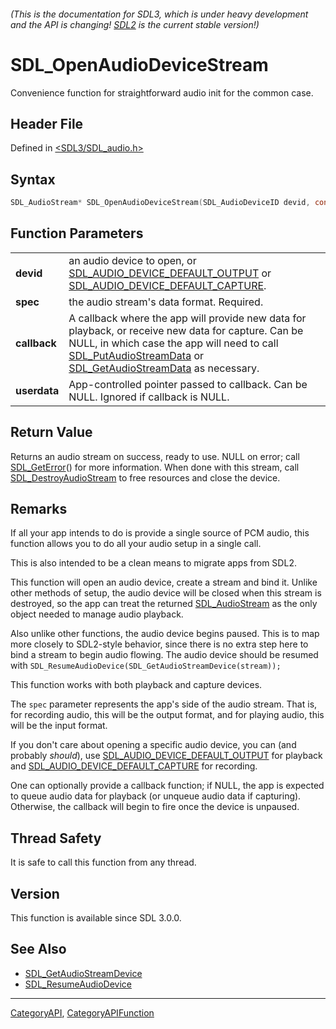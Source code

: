 ###### (This is the documentation for SDL3, which is under heavy development and the API is changing! [SDL2](https://wiki.libsdl.org/SDL2/) is the current stable version!)
# SDL_OpenAudioDeviceStream

Convenience function for straightforward audio init for the common case.

## Header File

Defined in [<SDL3/SDL_audio.h>](https://github.com/libsdl-org/SDL/blob/main/include/SDL3/SDL_audio.h)

## Syntax

```c
SDL_AudioStream* SDL_OpenAudioDeviceStream(SDL_AudioDeviceID devid, const SDL_AudioSpec *spec, SDL_AudioStreamCallback callback, void *userdata);

```

## Function Parameters

|                  |                                                                                                                                                                                                                                                                       |
| ---------------- | --------------------------------------------------------------------------------------------------------------------------------------------------------------------------------------------------------------------------------------------------------------------- |
| **devid**        | an audio device to open, or [SDL_AUDIO_DEVICE_DEFAULT_OUTPUT](SDL_AUDIO_DEVICE_DEFAULT_OUTPUT) or [SDL_AUDIO_DEVICE_DEFAULT_CAPTURE](SDL_AUDIO_DEVICE_DEFAULT_CAPTURE).                                                                                               |
| **spec**         | the audio stream's data format. Required.                                                                                                                                                                                                                             |
| **callback**     | A callback where the app will provide new data for playback, or receive new data for capture. Can be NULL, in which case the app will need to call [SDL_PutAudioStreamData](SDL_PutAudioStreamData) or [SDL_GetAudioStreamData](SDL_GetAudioStreamData) as necessary. |
| **userdata**     | App-controlled pointer passed to callback. Can be NULL. Ignored if callback is NULL.                                                                                                                                                                                  |

## Return Value

Returns an audio stream on success, ready to use. NULL on error; call
[SDL_GetError](SDL_GetError)() for more information. When done with this
stream, call [SDL_DestroyAudioStream](SDL_DestroyAudioStream) to free
resources and close the device.

## Remarks

If all your app intends to do is provide a single source of PCM audio, this
function allows you to do all your audio setup in a single call.

This is also intended to be a clean means to migrate apps from SDL2.

This function will open an audio device, create a stream and bind it.
Unlike other methods of setup, the audio device will be closed when this
stream is destroyed, so the app can treat the returned
[SDL_AudioStream](SDL_AudioStream) as the only object needed to manage
audio playback.

Also unlike other functions, the audio device begins paused. This is to map
more closely to SDL2-style behavior, since there is no extra step here to
bind a stream to begin audio flowing. The audio device should be resumed
with `SDL_ResumeAudioDevice(SDL_GetAudioStreamDevice(stream));`

This function works with both playback and capture devices.

The `spec` parameter represents the app's side of the audio stream. That
is, for recording audio, this will be the output format, and for playing
audio, this will be the input format.

If you don't care about opening a specific audio device, you can (and
probably _should_), use
[SDL_AUDIO_DEVICE_DEFAULT_OUTPUT](SDL_AUDIO_DEVICE_DEFAULT_OUTPUT) for
playback and
[SDL_AUDIO_DEVICE_DEFAULT_CAPTURE](SDL_AUDIO_DEVICE_DEFAULT_CAPTURE) for
recording.

One can optionally provide a callback function; if NULL, the app is
expected to queue audio data for playback (or unqueue audio data if
capturing). Otherwise, the callback will begin to fire once the device is
unpaused.

## Thread Safety

It is safe to call this function from any thread.

## Version

This function is available since SDL 3.0.0.

## See Also

* [SDL_GetAudioStreamDevice](SDL_GetAudioStreamDevice)
* [SDL_ResumeAudioDevice](SDL_ResumeAudioDevice)

----
[CategoryAPI](CategoryAPI), [CategoryAPIFunction](CategoryAPIFunction)

